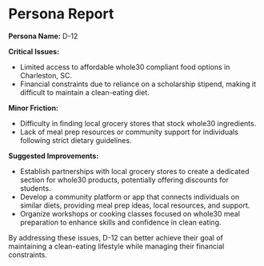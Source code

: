 # Persona Report

**Persona Name:** D-12

**Critical Issues:**
- Limited access to affordable whole30 compliant food options in Charleston, SC.
- Financial constraints due to reliance on a scholarship stipend, making it difficult to maintain a clean-eating diet.

**Minor Friction:**
- Difficulty in finding local grocery stores that stock whole30 ingredients.
- Lack of meal prep resources or community support for individuals following strict dietary guidelines.

**Suggested Improvements:**
- Establish partnerships with local grocery stores to create a dedicated section for whole30 products, potentially offering discounts for students.
- Develop a community platform or app that connects individuals on similar diets, providing meal prep ideas, local resources, and support.
- Organize workshops or cooking classes focused on whole30 meal preparation to enhance skills and confidence in clean eating. 

By addressing these issues, D-12 can better achieve their goal of maintaining a clean-eating lifestyle while managing their financial constraints.